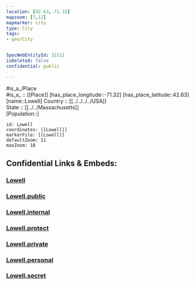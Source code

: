 ```yaml
---
location: [42.63,-71.32] 
mapzoom: [7,12] 
mapmarker: city 
type: City
tags:
- geo/City


SpocWebEntityId: 32112
isDeleted: false
confidential: public

---
```

#is_a_/Place  
#is_a_ :: [[Place]] 
[has_place_longitude::-71.32] 
[has_place_latitude::42.63] 
[name::Lowell] 
Country :: [[../../../../USA]]  
State :: [[../../Massachusetts]]  
[Population::] 



```leaflet
id: Lowell
coordinates: [[Lowell]] 
markerFile: [[Lowell]] 
defaultZoom: 11 
maxZoom: 18
```


## Confidential Links & Embeds: 

### [Lowell](/_Standards/Earth/Continent/America~North/USA/USA~Eastern/Massachusetts/counties~Massachusetts/Middlesex,County/cities~Middlesex/Lowell.md) 

### [Lowell.public](/_public/Earth/Continent/America~North/USA/USA~Eastern/Massachusetts/counties~Massachusetts/Middlesex,County/cities~Middlesex/Lowell.public.md) 

### [Lowell.internal](/_internal/Earth/Continent/America~North/USA/USA~Eastern/Massachusetts/counties~Massachusetts/Middlesex,County/cities~Middlesex/Lowell.internal.md) 

### [Lowell.protect](/_protect/Earth/Continent/America~North/USA/USA~Eastern/Massachusetts/counties~Massachusetts/Middlesex,County/cities~Middlesex/Lowell.protect.md) 

### [Lowell.private](/_private/Earth/Continent/America~North/USA/USA~Eastern/Massachusetts/counties~Massachusetts/Middlesex,County/cities~Middlesex/Lowell.private.md) 

### [Lowell.personal](/_personal/Earth/Continent/America~North/USA/USA~Eastern/Massachusetts/counties~Massachusetts/Middlesex,County/cities~Middlesex/Lowell.personal.md) 

### [Lowell.secret](/_secret/Earth/Continent/America~North/USA/USA~Eastern/Massachusetts/counties~Massachusetts/Middlesex,County/cities~Middlesex/Lowell.secret.md)

